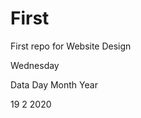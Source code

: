 # First
First repo for Website Design

<b1>Wednesday</b1>

<tr>Data
  Day
  Month
  Year</tr>


<tb>19</tb>
<tb>2</tb>
<tb>2020</tb>
